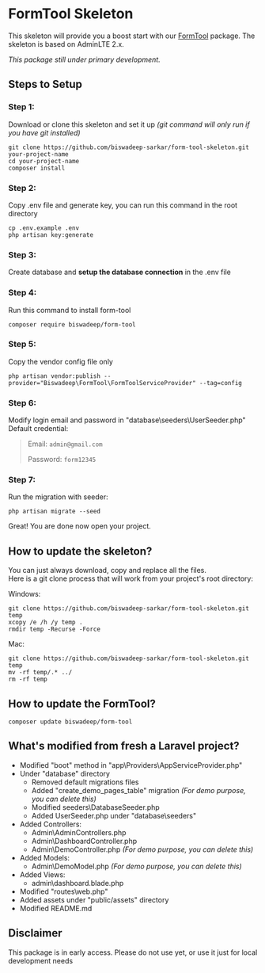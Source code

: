 # FormTool Skeleton

This skeleton will provide you a boost start with our [FormTool](https://github.com/biswadeep-sarkar/form-tool) package. The skeleton is based on AdminLTE 2.x.

*This package still under primary development.*

## Steps to Setup

### Step 1:
Download or clone this skeleton and set it up *(git command will only run if you have git installed)*
```
git clone https://github.com/biswadeep-sarkar/form-tool-skeleton.git your-project-name
cd your-project-name
composer install
```

### Step 2:
Copy .env file and generate key, you can run this command in the root directory

```
cp .env.example .env
php artisan key:generate
```

### Step 3:
Create database and **setup the database connection** in the .env file

### Step 4:
Run this command to install form-tool
```
composer require biswadeep/form-tool
```

### Step 5:
Copy the vendor config file only
```
php artisan vendor:publish --provider="Biswadeep\FormTool\FormToolServiceProvider" --tag=config
```

### Step 6:
Modify login email and password in "database\seeders\UserSeeder.php"<br>
Default credential:
> Email: `admin@gmail.com`
>
> Password: `form12345`

### Step 7:
Run the migration with seeder:
```
php artisan migrate --seed
```
Great! You are done now open your project.

## How to update the skeleton?
You can just always download, copy and replace all the files.<br>
Here is a git clone process that will work from your project's root directory:

Windows:
```
git clone https://github.com/biswadeep-sarkar/form-tool-skeleton.git temp
xcopy /e /h /y temp .
rmdir temp -Recurse -Force
```
Mac:
```
git clone https://github.com/biswadeep-sarkar/form-tool-skeleton.git temp
mv -rf temp/.* ../
rm -rf temp
```

## How to update the FormTool?
```
composer update biswadeep/form-tool
```

## What's modified from fresh a Laravel project?
- Modified "boot" method in "app\Providers\AppServiceProvider.php"
- Under "database" directory
  - Removed default migrations files
  - Added "create_demo_pages_table" migration *(For demo purpose, you can delete this)*
  - Modified seeders\DatabaseSeeder.php
  - Added UserSeeder.php under "database\seeders"
- Added Controllers:
  - Admin\AdminControllers.php
  - Admin\DashboardController.php
  - Admin\DemoController.php *(For demo purpose, you can delete this)*
- Added Models:
  - Admin\DemoModel.php *(For demo purpose, you can delete this)*
- Added Views:
  - admin\dashboard.blade.php
- Modified "routes\web.php"
- Added assets under "public/assets" directory
- Modified README.md

## Disclaimer
This package is in early access.
Please do not use yet, or use it just for local development needs